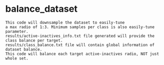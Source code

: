 # balance_dataset
    This code will downsample the dataset to easily-tune 
    a max radio of 1:3. Minimum samples per class is also easily-tune parameter.
    results/active-inactives_info.txt file generated will provide the class balance per target.
    results/class_balance.txt file will contain global information of dataset balance.
    This code will balance each target active-inactives radio, NOT just whole set.
